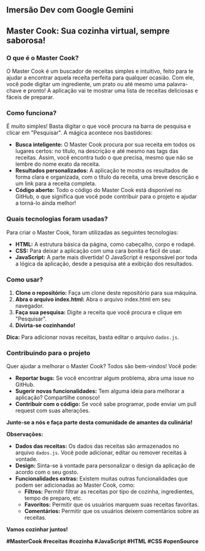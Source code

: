 ## Imersão Dev com Google Gemini
## Master Cook: Sua cozinha virtual, sempre saborosa! ‍

### O que é o Master Cook? 
O Master Cook é um buscador de receitas simples e intuitivo, feito para te ajudar a encontrar aquela receita perfeita para qualquer ocasião. Com ele, você pode digitar um ingrediente, um prato ou até mesmo uma palavra-chave e pronto! A aplicação vai te mostrar uma lista de receitas deliciosas e fáceis de preparar. 

### Como funciona? 
É muito simples! Basta digitar o que você procura na barra de pesquisa e clicar em "Pesquisar". A mágica acontece nos bastidores: 

* **Busca inteligente:** O Master Cook procura por sua receita em todos os lugares certos: no título, na descrição e até mesmo nas tags das receitas. Assim, você encontra tudo o que precisa, mesmo que não se lembre do nome exato da receita.
* **Resultados personalizados:** A aplicação te mostra os resultados de forma clara e organizada, com o título da receita, uma breve descrição e um link para a receita completa. 
* **Código aberto:** Todo o código do Master Cook está disponível no GitHub, o que significa que você pode contribuir para o projeto e ajudar a torná-lo ainda melhor! 

### Quais tecnologias foram usadas?
Para criar o Master Cook, foram utilizadas as seguintes tecnologias:

* **HTML:** A estrutura básica da página, como cabeçalho, corpo e rodapé.
* **CSS:** Para deixar a aplicação com uma cara bonita e fácil de usar.
* **JavaScript:** A parte mais divertida! O JavaScript é responsável por toda a lógica da aplicação, desde a pesquisa até a exibição dos resultados.

### Como usar?
1. **Clone o repositório:** Faça um clone deste repositório para sua máquina.
2. **Abra o arquivo index.html:** Abra o arquivo index.html em seu navegador.
3. **Faça sua pesquisa:** Digite a receita que você procura e clique em "Pesquisar".
4. **Divirta-se cozinhando!** 

**Dica:** Para adicionar novas receitas, basta editar o arquivo `dados.js`.

### Contribuindo para o projeto
Quer ajudar a melhorar o Master Cook? Todos são bem-vindos! Você pode:

* **Reportar bugs:** Se você encontrar algum problema, abra uma issue no GitHub.
* **Sugerir novas funcionalidades:** Tem alguma ideia para melhorar a aplicação? Compartilhe conosco!
* **Contribuir com o código:** Se você sabe programar, pode enviar um pull request com suas alterações.

**Junte-se a nós e faça parte desta comunidade de amantes da culinária!**

**Observações:**
* **Dados das receitas:** Os dados das receitas são armazenados no arquivo `dados.js`. Você pode adicionar, editar ou remover receitas à vontade.
* **Design:** Sinta-se à vontade para personalizar o design da aplicação de acordo com o seu gosto.
* **Funcionalidades extras:** Existem muitas outras funcionalidades que podem ser adicionadas ao Master Cook, como:
    * **Filtros:** Permitir filtrar as receitas por tipo de cozinha, ingredientes, tempo de preparo, etc.
    * **Favoritos:** Permitir que os usuários marquem suas receitas favoritas.
    * **Comentários:** Permitir que os usuários deixem comentários sobre as receitas.

**Vamos cozinhar juntos!** 

**#MasterCook #receitas #cozinha #JavaScript #HTML #CSS #openSource**
